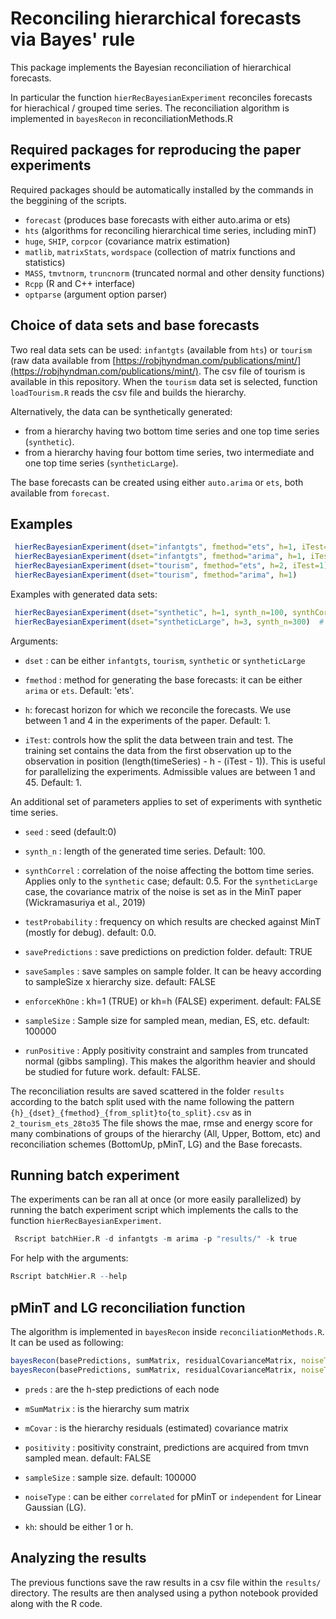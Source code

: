 # Reconciling hierarchical forecasts via Bayes' rule

This package implements  the Bayesian reconciliation of hierarchical forecasts.

In particular the function `hierRecBayesianExperiment` reconciles forecasts for hierachical / grouped time series.
The reconciliation algorithm is implemented in `bayesRecon` in reconciliationMethods.R


## Required packages for reproducing the paper experiments

Required packages should be automatically installed by the commands in the beggining of the scripts.

* `forecast` (produces base forecasts with either auto.arima or ets)
* `hts`   (algorithms for reconciling hierarchical time series, including minT)
* `huge`, `SHIP`, `corpcor` (covariance matrix estimation)
* `matlib`, `matrixStats`, `wordspace` (collection of matrix functions and statistics)
* `MASS`, `tmvtnorm`, `truncnorm` (truncated normal and other density functions)
* `Rcpp` (R and C++ interface)
* `optparse` (argument option parser)


## Choice of data sets and base forecasts
Two real data sets can be used: `infantgts` (available from `hts`) or `tourism` (raw data available from [https://robjhyndman.com/publications/mint/](https://robjhyndman.com/publications/mint/). The csv file of tourism is available in this repository. When the   `tourism` data set is selected, function `loadTourism.R` reads the csv file and builds the hierarchy.

Alternatively, the data can be synthetically generated:
* from a hierarchy having two bottom time series and one top time series  (`synthetic`).
* from a hierarchy having four bottom time series, two intermediate and one top time series  (`syntheticLarge`).

The base forecasts can be created using either `auto.arima` or `ets`, both available from `forecast`.

## Examples

```R
 hierRecBayesianExperiment(dset="infantgts", fmethod="ets", h=1, iTest=1) 
 hierRecBayesianExperiment(dset="infantgts", fmethod="arima", h=1, iTest=2) 
 hierRecBayesianExperiment(dset="tourism", fmethod="ets", h=2, iTest=1)
 hierRecBayesianExperiment(dset="tourism", fmethod="arima", h=1) 
```


Examples with generated data sets:
```R
 hierRecBayesianExperiment(dset="synthetic", h=1, synth_n=100, synthCorrel=0.2) # hierarchy is 2-1 
 hierRecBayesianExperiment(dset="syntheticLarge", h=3, synth_n=300)  # hierarchy is 4-2-1 
```
Arguments:

* `dset` : can be either `infantgts`, `tourism`, `synthetic` or `syntheticLarge` 

* `fmethod` : method for generating the base forecasts: it can be either `arima` or `ets`. Default: 'ets'.

* `h`: forecast horizon for which we reconcile the forecasts. We use between 1 and 4 in the experiments of the paper.
Default: 1.

* `iTest`: controls how the split the data between train and test. The training set contains the data from the first observation up to the observation in position (length(timeSeries) - h - (iTest - 1)). This is useful for parallelizing the experiments. Admissible values are between 1 and 45. Default: 1.

An additional set of parameters applies to set of experiments with synthetic time series.

* `seed` : seed (default:0)

* `synth_n` : length of the generated time series. Default: 100.

* `synthCorrel` : correlation of the noise affecting the bottom time series. Applies only to the `synthetic` case; default: 0.5.
For the `syntheticLarge` case, the covariance matrix of the noise is set as in the MinT paper (Wickramasuriya et al., 2019)

* `testProbability` : frequency on which results are checked against MinT (mostly for debug). default: 0.0.

* `savePredictions` : save predictions on prediction folder. default: TRUE

* `saveSamples` : save samples on sample folder. It can be heavy according to sampleSize x hierarchy size. default: FALSE

* `enforceKhOne` : kh=1 (TRUE) or kh=h (FALSE) experiment. default: FALSE

* `sampleSize` : Sample size for sampled mean, median, ES, etc. default: 100000

* `runPositive` : Apply positivity constraint and samples from truncated normal (gibbs sampling). This makes the algorithm heavier and should be studied for future work. default: FALSE.

The reconciliation results are saved scattered in the folder `results` according to the batch split used with the name following the pattern `{h}_{dset}_{fmethod}_{from_split}to{to_split}.csv` as in `2_tourism_ets_28to35`
The file shows the mae, rmse and energy score for many combinations of groups of the hierarchy (All, Upper, Bottom, etc) and reconciliation schemes (BottomUp, pMinT, LG) and the Base forecasts.

## Running batch experiment

The experiments can be ran all at once (or more easily parallelized) by running the batch experiment script which implements the calls to the function `hierRecBayesianExperiment`.

```R
 Rscript batchHier.R -d infantgts -m arima -p "results/" -k true
```

For help with the arguments:

```R
Rscript batchHier.R --help
```

## pMinT and LG reconciliation function

The algorithm is implemented in `bayesRecon` inside `reconciliationMethods.R`. It can be used as following:

```R
bayesRecon(basePredictions, sumMatrix, residualCovarianceMatrix, noiseType="correlated")
bayesRecon(basePredictions, sumMatrix, residualCovarianceMatrix, noiseType="independent")
```

* `preds` : are the h-step predictions of each node

* `mSumMatrix` : is the hierarchy sum matrix

* `mCovar` : is the hierarchy residuals (estimated) covariance matrix

* `positivity` : positivity constraint, predictions are acquired from tmvn sampled mean. default: FALSE

* `sampleSize` : sample size. default: 100000

* `noiseType` : can be either `correlated` for pMinT or `independent` for Linear Gaussian (LG).

* `kh`: should be either 1 or h.

## Analyzing the results
The previous functions save the raw results in a csv file within the `results/` directory. The results are then analysed using a python notebook provided along with the R code.


